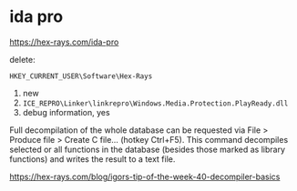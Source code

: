 # ida pro

https://hex-rays.com/ida-pro

delete:

~~~
HKEY_CURRENT_USER\Software\Hex-Rays
~~~

1. new
2. `ICE_REPRO\Linker\linkrepro\Windows.Media.Protection.PlayReady.dll`
3. debug information, yes

Full decompilation of the whole database can be requested via File > Produce
file > Create C file… (hotkey Ctrl+F5). This command decompiles selected or all
functions in the database (besides those marked as library functions) and
writes the result to a text file.

https://hex-rays.com/blog/igors-tip-of-the-week-40-decompiler-basics
